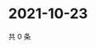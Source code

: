 # 2021-10-23

共 0 条

<!-- BEGIN WEIBO -->
<!-- 最后更新时间 Sat Oct 23 2021 10:02:01 GMT+0800 (China Standard Time) -->

<!-- END WEIBO -->
